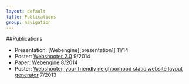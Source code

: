```yaml
---
layout: default
title: Publications
group: navigation
---
```


##Publications
* Presentation: [Webengine][presentation1] 11/14
* Poster: [Webshooter 2.0][poster2] 9/2014
* Paper: [Webengine][paper1] 8/2014
* Poster: [Webshooter, your friendly neighborhood static website layout generator][poster1] 7/2013

[poster1]: Data/media/pdf/poster1.pdf
[paper1]: Data/media/pdf/paper1.pdf
[poster2]: Data/media/pdf/poster2.pdf
[presentaion1]: Data/media/pdf/presentation1.pdf
